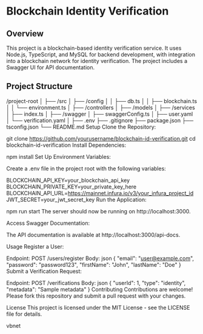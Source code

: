 # Blockchain Identity Verification

## Overview

This project is a blockchain-based identity verification service. It uses Node.js, TypeScript, and MySQL for backend development, with integration into a blockchain network for identity verification. The project includes a Swagger UI for API documentation.

## Project Structure

/project-root
│
├── /src
│ ├── /config
│ │ ├── db.ts
│ │ ├── blockchain.ts
│ │ └── environment.ts
│ ├── /controllers
│ ├── /models
│ ├── /services
│ ├── index.ts
│
├── /swagger
│ ├── swaggerConfig.ts
│ ├── user.yaml
│ └── verification.yaml
│
├── .env
├── .gitignore
├── package.json
├── tsconfig.json
└── README.md
Setup
Clone the Repository:

git clone https://github.com/yourusername/blockchain-id-verification.git
cd blockchain-id-verification
Install Dependencies:

npm install
Set Up Environment Variables:

Create a .env file in the project root with the following variables:

BLOCKCHAIN_API_KEY=your_blockchain_api_key
BLOCKCHAIN_PRIVATE_KEY=your_private_key_here
BLOCKCHAIN_API_URL=https://mainnet.infura.io/v3/your_infura_project_id
JWT_SECRET=your_jwt_secret_key
Run the Application:

npm run start
The server should now be running on http://localhost:3000.

Access Swagger Documentation:

The API documentation is available at http://localhost:3000/api-docs.

Usage
Register a User:

Endpoint: POST /users/register
Body:
json
{
"email": "user@example.com",
"password": "password123",
"firstName": "John",
"lastName": "Doe"
}
Submit a Verification Request:

Endpoint: POST /verifications
Body:
json
{
"userId": 1,
"type": "identity",
"metadata": "Sample metadata"
}
Contributing
Contributions are welcome! Please fork this repository and submit a pull request with your changes.

License
This project is licensed under the MIT License - see the LICENSE file for details.

vbnet

```

```
